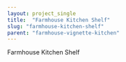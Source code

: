 ```yaml
---
layout: project_single
title:  "Farmhouse Kitchen Shelf"
slug: "farmhouse-kitchen-shelf"
parent: "farmhouse-vignette-kitchen"
---
```

Farmhouse Kitchen Shelf